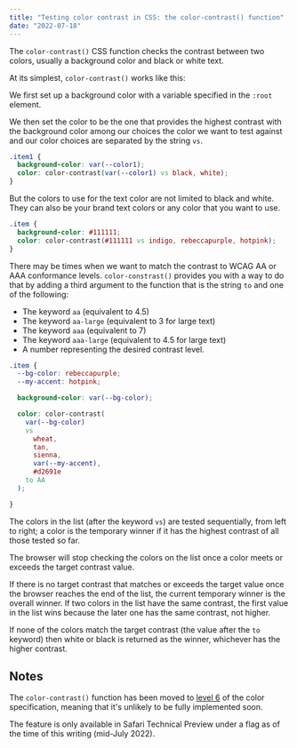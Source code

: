 ```yaml
---
title: "Testing color contrast in CSS: the color-contrast() function"
date: "2022-07-18"
---
```


The `color-contrast()` CSS function checks the contrast between two colors, usually a background color and black or white text.

At its simplest, `color-contrast()` works like this:

We first set up a background color with a variable specified in the `:root` element.

We then set the color to be the one that provides the highest contrast with the background color among our choices the color we want to test against and our color choices are separated by the string `vs`.

```css
.item1 {
  background-color: var(--color1);
  color: color-contrast(var(--color1) vs black, white);
}
```

But the colors to use for the text color are not limited to black and white. They can also be your brand text colors or any color that you want to use.

```css
.item {
  background-color: #111111;
  color: color-contrast(#111111 vs indigo, rebeccapurple, hotpink);
}
```

There may be times when we want to match the contrast to WCAG AA or AAA conformance levels. `color-constrast()` provides you with a way to do that by adding a third argument to the function that is the string `to` and one of the following:

- The keyword `aa` (equivalent to 4.5)
- The keyword `aa-large` (equivalent to 3 for large text)
- The keyword `aaa` (equivalent to 7)
- The keyword `aaa-large` (equivalent to 4.5 for large text)
- A number representing the desired contrast level.

```css
.item {
  --bg-color: rebeccapurple;
  --my-accent: hotpink;

  background-color: var(--bg-color);

  color: color-contrast(
    var(--bg-color)
    vs 
      wheat,
      tan,
      sienna,
      var(--my-accent),
      #d2691e
    to AA
  );

}
```

The colors in the list (after the keyword `vs`) are tested sequentially, from left to right; a color is the temporary winner if it has the highest contrast of all those tested so far.

The browser will stop checking the colors on the list once a color meets or exceeds the target contrast value.

If there is no target contrast that matches or exceeds the target value once the browser reaches the end of the list, the current temporary winner is the overall winner. If two colors in the list have the same contrast, the first value in the list wins because the later one has the same contrast, not higher.

If none of the colors match the target contrast (the value after the `to` keyword) then white or black is returned as the winner, whichever has the higher contrast.

## Notes

The `color-contrast()` function has been moved to [level 6](https://drafts.csswg.org/css-color-6/) of the color specification, meaning that it's unlikely to be fully implemented soon.

The feature is only available in Safari Technical Preview under a flag as of the time of this writing (mid-July 2022).
